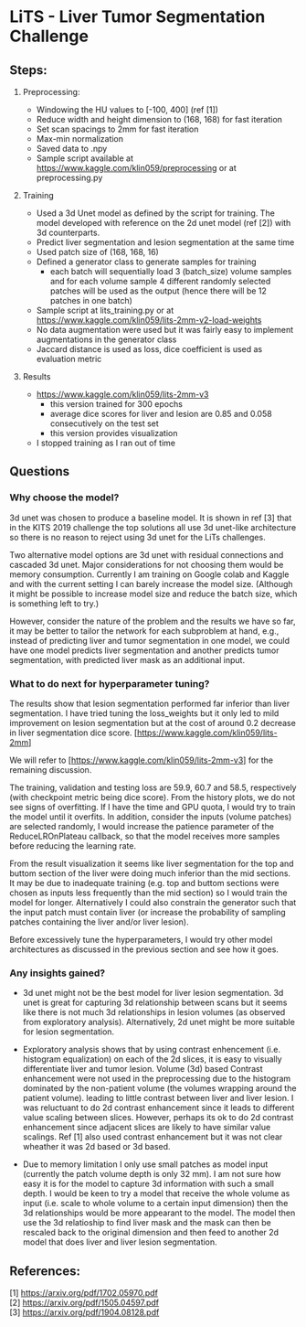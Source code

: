 # LiTS - Liver Tumor Segmentation Challenge

## Steps:
1. Preprocessing: 
    - Windowing the HU values to [-100, 400] (ref [1])
    - Reduce width and height dimension to (168, 168) for fast iteration
    - Set scan spacings to 2mm for fast iteration 
    - Max-min normalization 
    - Saved data to .npy
    - Sample script available at https://www.kaggle.com/klin059/preprocessing
    or at preprocessing.py
    
2. Training
    - Used a 3d Unet model as defined by the script for training. The model developed with reference 
    on the 2d unet model (ref [2]) with 3d counterparts.
    - Predict liver segmentation and lesion segmentation at the same time
    - Used patch size of (168, 168, 16)
    - Defined a generator class to generate samples for training
        - each batch will sequentially load 3 (batch_size) volume samples and 
        for each volume sample 4 different randomly selected patches
        will be used as the output (hence there will be 12 patches in one batch)
    - Sample script at lits_training.py or at https://www.kaggle.com/klin059/lits-2mm-v2-load-weights
    - No data augmentation were used but it was fairly easy to implement augmentations in the generator class
    - Jaccard distance is used as loss, dice coefficient is used as evaluation metric
    
3. Results
    - https://www.kaggle.com/klin059/lits-2mm-v3
        - this version trained for 300 epochs
        - average dice scores for liver and lesion are 0.85 and 0.058 consecutively on the test set
        - this version provides visualization 
    - I stopped training as I ran out of time
    
## Questions
### Why choose the model?
3d unet was chosen to produce a baseline model. It is shown in ref [3] that
in the KITS 2019 challenge the top solutions all use 3d unet-like 
architecture so there is no reason to reject using 3d unet for the LiTs challenges.

Two alternative model options are 3d unet with residual connections and cascaded 3d unet. 
Major considerations for not choosing them would be memory consumption. Currently I 
am training on Google colab and Kaggle and with the current setting I can barely increase the model 
size. (Although it might be possible to increase model size and reduce the batch size, which is something
 left to try.)

However, consider the nature of the problem and the results we have so far, 
it may be better to tailor the network for each subproblem at hand, e.g., instead 
of predicting liver and tumor segmentation in one model, we could have one model 
predicts liver segmentation and another predicts tumor segmentation, with predicted 
liver mask as an additional input.

### What to do next for hyperparameter tuning? 
The results show that lesion segmentation performed far inferior than liver segmentation. I have 
tried tuning the loss_weights but it only led to mild improvement on lesion segmentation but at the 
cost of around 0.2 decrease in liver segmentation dice score. [https://www.kaggle.com/klin059/lits-2mm]

We will refer to [https://www.kaggle.com/klin059/lits-2mm-v3] for the remaining discussion.

The training, validation and testing loss are 59.9, 60.7 and 58.5, respectively (with checkpoint metric being dice score). 
From the history plots, we do not see signs of overfitting. If I have the time and GPU quota, I would try to train the model 
until it overfits. In addition, consider the inputs (volume patches) are selected randomly, I would increase 
the patience parameter of the ReduceLROnPlateau callback, so that the model receives more samples before reducing the 
learning rate.

From the result visualization it seems like liver segmentation for the top and 
buttom section of the liver were doing much inferior than the mid sections. It may be due to inadequate 
training (e.g. top and buttom sections were chosen as inputs less frequently than the mid section) so I would 
train the model for longer. Alternatively I could also constrain the generator such that the input patch 
must contain liver (or increase the probability of sampling patches containing the liver and/or liver lesion).

Before excessively tune the hyperparameters, I would try other model architectures as discussed in the previous section 
and see how it goes.

### Any insights gained?

- 3d unet might not be the best model for liver lesion segmentation. 3d unet is great for 
capturing 3d relationship between scans but it seems like there is not much 3d 
relationships in lesion volumes (as observed from exploratory analysis). Alternatively, 
2d unet might be more suitable for lesion segmentation.
    
- Exploratory analysis shows that by using contrast enhencement (i.e. histogram equalization) on each of the 2d slices, 
it is easy to visually differentiate liver and tumor lesion. Volume (3d) based Contrast enhancement were not used in the preprocessing due 
to the histogram dominated by the non-patient volume (the volumes wrapping around the patient volume). 
leading to little contrast between liver and liver lesion. I was reluctuant to do 2d contrast enhancement since it 
leads to different value scaling between slices. However, perhaps its ok to do 2d contrast enhancement 
since adjacent slices are likely to have similar value scalings. Ref [1] also used contrast enhancement but it was not 
clear wheather it was 2d based or 3d based.
    
- Due to memory limitation I only use small patches as model input (currently the patch volume depth is only 32 mm). 
I am not sure how easy it is for the model to capture 3d information with such a small depth. I would be keen to 
try a model that receive the whole volume as input (i.e. scale to whole volume to a certain input dimension) 
then the 3d relationships would be more appearant to the model. The model then use the 3d relatioship to find liver 
mask and the mask can then be rescaled back to the original dimension and then feed to another 2d model that does liver 
and liver lesion segmentation.

## References:
[1] https://arxiv.org/pdf/1702.05970.pdf  
[2] https://arxiv.org/pdf/1505.04597.pdf  
[3] https://arxiv.org/pdf/1904.08128.pdf
        